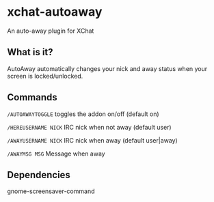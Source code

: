 # xchat-autoaway
An auto-away plugin for XChat

## What is it?
AutoAway automatically changes your nick and away status when your screen is locked/unlocked.

## Commands
`/AUTOAWAYTOGGLE` toggles the addon on/off (default on)

`/HEREUSERNAME NICK` IRC nick when not away (default user)

`/AWAYUSERNAME NICK` IRC nick when away (default user|away)

`/AWAYMSG MSG` Message when away

## Dependencies
gnome-screensaver-command
